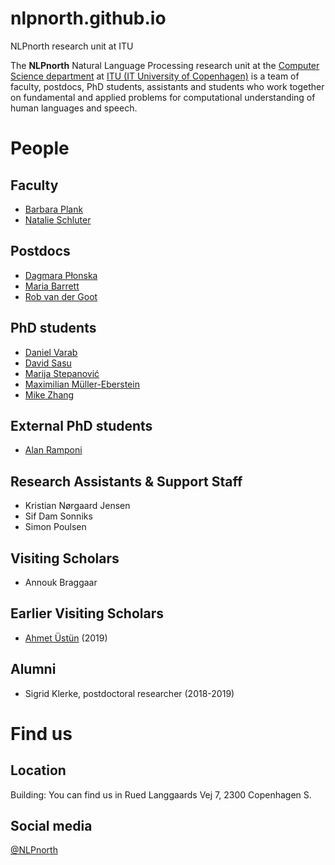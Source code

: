 # nlpnorth.github.io
NLPnorth research unit at ITU

The **NLPnorth** Natural Language Processing research unit at the [Computer Science department](https://wiki.itu.dk/computerscience/index.php/Main_Page) at [ITU (IT University of Copenhagen)](http://www.itu.dk/) is a team of faculty, postdocs, PhD students, assistants and students who work together on fundamental and applied problems for computational understanding of human languages and speech.

# People

## Faculty

- [Barbara Plank](https://bplank.github.io/)
- [Natalie Schluter](https://natschluter.github.io/)

## Postdocs

- [Dagmara Płonska](https://dplonska.github.io/) 
- [Maria Barrett](https://mariabarrett.github.io/)
- [Rob van der Goot](http://www.robvandergoot.com/)

## PhD students

- [Daniel Varab](https://danielvarab.github.io/)
- [David Sasu](https://sasudavid.github.io/dsasu/)
- [Marija Stepanović](https://www.linkedin.com/in/marijastepanovic)
- [Maximilian Müller-Eberstein](https://scholar.google.com/citations?user=mI392-4AAAAJ)
- [Mike Zhang](https://scholar.google.com/citations?user=Zw6i1v0AAAAJ)


## External PhD students

- [Alan Ramponi](https://alanramponi.github.io/)

## Research Assistants & Support Staff

- Kristian Nørgaard Jensen
- Sif Dam Sonniks
- Simon Poulsen

## Visiting Scholars 

- Annouk Braggaar

## Earlier Visiting Scholars

- [Ahmet Üstün](https://ahmetustun.github.io/) (2019)

## Alumni

- Sigrid Klerke, postdoctoral researcher (2018-2019)

# Find us

## Location

Building: You can find us in Rued Langgaards Vej 7, 2300 Copenhagen S.

## Social media

[@NLPnorth](https://twitter.com/NLPnorth)
